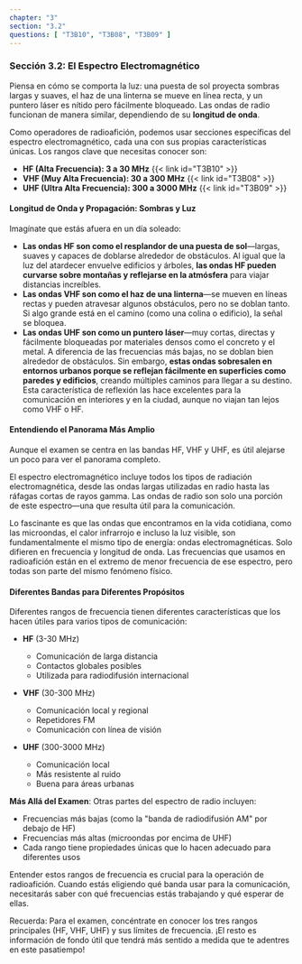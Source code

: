 ```yaml
---
chapter: "3"
section: "3.2"
questions: [ "T3B10", "T3B08", "T3B09" ]
---
```


### Sección 3.2: El Espectro Electromagnético  

Piensa en cómo se comporta la luz: una puesta de sol proyecta sombras largas y suaves, el haz de una linterna se mueve en línea recta, y un puntero láser es nítido pero fácilmente bloqueado. Las ondas de radio funcionan de manera similar, dependiendo de su **longitud de onda**.  

Como operadores de radioafición, podemos usar secciones específicas del espectro electromagnético, cada una con sus propias características únicas. Los rangos clave que necesitas conocer son:  

- **HF (Alta Frecuencia): 3 a 30 MHz** {{< link id="T3B10" >}}  
- **VHF (Muy Alta Frecuencia): 30 a 300 MHz** {{< link id="T3B08" >}}  
- **UHF (Ultra Alta Frecuencia): 300 a 3000 MHz** {{< link id="T3B09" >}}  

#### Longitud de Onda y Propagación: Sombras y Luz  

Imagínate que estás afuera en un día soleado:  

- **Las ondas HF son como el resplandor de una puesta de sol**—largas, suaves y capaces de doblarse alrededor de obstáculos. Al igual que la luz del atardecer envuelve edificios y árboles, **las ondas HF pueden curvarse sobre montañas y reflejarse en la atmósfera** para viajar distancias increíbles.  
- **Las ondas VHF son como el haz de una linterna**—se mueven en líneas rectas y pueden atravesar algunos obstáculos, pero no se doblan tanto. Si algo grande está en el camino (como una colina o edificio), la señal se bloquea.  
- **Las ondas UHF son como un puntero láser**—muy cortas, directas y fácilmente bloqueadas por materiales densos como el concreto y el metal. A diferencia de las frecuencias más bajas, no se doblan bien alrededor de obstáculos. Sin embargo, **estas ondas sobresalen en entornos urbanos porque se reflejan fácilmente en superficies como paredes y edificios**, creando múltiples caminos para llegar a su destino. Esta característica de reflexión las hace excelentes para la comunicación en interiores y en la ciudad, aunque no viajan tan lejos como VHF o HF.

#### Entendiendo el Panorama Más Amplio

Aunque el examen se centra en las bandas HF, VHF y UHF, es útil alejarse un poco para ver el panorama completo.

El espectro electromagnético incluye todos los tipos de radiación electromagnética, desde las ondas largas utilizadas en radio hasta las ráfagas cortas de rayos gamma. Las ondas de radio son solo una porción de este espectro—una que resulta útil para la comunicación.

Lo fascinante es que las ondas que encontramos en la vida cotidiana, como las microondas, el calor infrarrojo e incluso la luz visible, son fundamentalmente el mismo tipo de energía: ondas electromagnéticas. Solo difieren en frecuencia y longitud de onda. Las frecuencias que usamos en radioafición están en el extremo de menor frecuencia de ese espectro, pero todas son parte del mismo fenómeno físico.

#### Diferentes Bandas para Diferentes Propósitos

Diferentes rangos de frecuencia tienen diferentes características que los hacen útiles para varios tipos de comunicación:

- **HF** (3-30 MHz)
  - Comunicación de larga distancia
  - Contactos globales posibles
  - Utilizada para radiodifusión internacional

- **VHF** (30-300 MHz)
  - Comunicación local y regional
  - Repetidores FM
  - Comunicación con línea de visión

- **UHF** (300-3000 MHz)
  - Comunicación local
  - Más resistente al ruido
  - Buena para áreas urbanas

**Más Allá del Examen**: Otras partes del espectro de radio incluyen:
- Frecuencias más bajas (como la "banda de radiodifusión AM" por debajo de HF)
- Frecuencias más altas (microondas por encima de UHF)
- Cada rango tiene propiedades únicas que lo hacen adecuado para diferentes usos

Entender estos rangos de frecuencia es crucial para la operación de radioafición. Cuando estás eligiendo qué banda usar para la comunicación, necesitarás saber con qué frecuencias estás trabajando y qué esperar de ellas.

Recuerda: Para el examen, concéntrate en conocer los tres rangos principales (HF, VHF, UHF) y sus límites de frecuencia. ¡El resto es información de fondo útil que tendrá más sentido a medida que te adentres en este pasatiempo!
